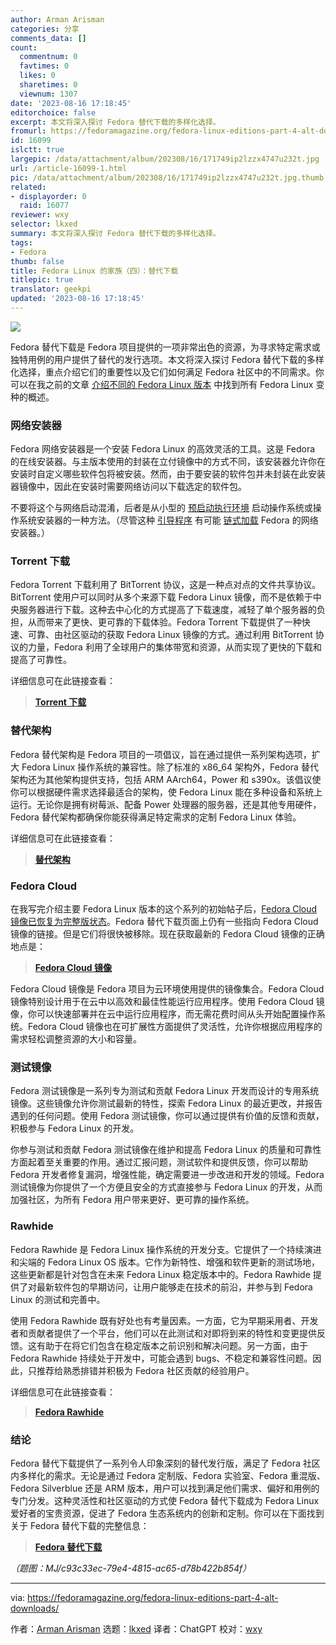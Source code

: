 ```yaml
---
author: Arman Arisman
categories: 分享
comments_data: []
count:
  commentnum: 0
  favtimes: 0
  likes: 0
  sharetimes: 0
  viewnum: 1307
date: '2023-08-16 17:18:45'
editorchoice: false
excerpt: 本文将深入探讨 Fedora 替代下载的多样化选择。
fromurl: https://fedoramagazine.org/fedora-linux-editions-part-4-alt-downloads/
id: 16099
islctt: true
largepic: /data/attachment/album/202308/16/171749ip2lzzx4747u232t.jpg
url: /article-16099-1.html
pic: /data/attachment/album/202308/16/171749ip2lzzx4747u232t.jpg.thumb.jpg
related:
- displayorder: 0
  raid: 16077
reviewer: wxy
selector: lkxed
summary: 本文将深入探讨 Fedora 替代下载的多样化选择。
tags:
- Fedora
thumb: false
title: Fedora Linux 的家族（四）：替代下载
titlepic: true
translator: geekpi
updated: '2023-08-16 17:18:45'
---
```


![](/data/attachment/album/202308/16/171749ip2lzzx4747u232t.jpg)


Fedora 替代下载是 Fedora 项目提供的一项非常出色的资源，为寻求特定需求或独特用例的用户提供了替代的发行选项。本文将深入探讨 Fedora 替代下载的多样化选择，重点介绍它们的重要性以及它们如何满足 Fedora 社区中的不同需求。你可以在我之前的文章 [介绍不同的 Fedora Linux 版本](https://fedoramagazine.org/introduce-the-different-fedora-linux-editions/) 中找到所有 Fedora Linux 变种的概述。


### 网络安装器


Fedora 网络安装器是一个安装 Fedora Linux 的高效灵活的工具。这是 Fedora 的在线安装器。与主版本使用的封装在立付镜像中的方式不同，该安装器允许你在安装时自定义哪些软件包将被安装。然而，由于要安装的软件包并未封装在此安装器镜像中，因此在安装时需要网络访问以下载选定的软件包。


不要将这个与网络启动混淆，后者是从小型的 [预启动执行环境](https://en.wikipedia.org/wiki/Preboot_Execution_Environment) 启动操作系统或操作系统安装器的一种方法。（尽管这种 [引导程序](https://en.wikipedia.org/wiki/Bootloader) 有可能 [链式加载](https://en.wikipedia.org/wiki/Chain_loading) Fedora 的网络安装器。）


### Torrent 下载


Fedora Torrent 下载利用了 BitTorrent 协议，这是一种点对点的文件共享协议。BitTorrent 使用户可以同时从多个来源下载 Fedora Linux 镜像，而不是依赖于中央服务器进行下载。这种去中心化的方式提高了下载速度，减轻了单个服务器的负担，从而带来了更快、更可靠的下载体验。Fedora Torrent 下载提供了一种快速、可靠、由社区驱动的获取 Fedora Linux 镜像的方式。通过利用 BitTorrent 协议的力量，Fedora 利用了全球用户的集体带宽和资源，从而实现了更快的下载和提高了可靠性。


详细信息可在此链接查看：



> 
> **[Torrent 下载](https://torrent.fedoraproject.org/)**
> 
> 
> 


### 替代架构


Fedora 替代架构是 Fedora 项目的一项倡议，旨在通过提供一系列架构选项，扩大 Fedora Linux 操作系统的兼容性。除了标准的 x86\_64 架构外，Fedora 替代架构还为其他架构提供支持，包括 ARM AArch64，Power 和 s390x。该倡议使你可以根据硬件需求选择最适合的架构，使 Fedora Linux 能在多种设备和系统上运行。无论你是拥有树莓派、配备 Power 处理器的服务器，还是其他专用硬件，Fedora 替代架构都确保你能获得满足特定需求的定制 Fedora Linux 体验。


详细信息可在此链接查看：



> 
> **[替代架构](https://alt.fedoraproject.org/alt/)**
> 
> 
> 


### Fedora Cloud


在我写完介绍主要 Fedora Linux 版本的这个系列的初始帖子后，[Fedora Cloud 镜像已恢复为完整版状态](https://fedoraproject.org/wiki/Changes/RestoreCloudEdition)。Fedora 替代下载页面上仍有一些指向 Fedora Cloud 镜像的链接。但是它们将很快被移除。现在获取最新的 Fedora Cloud 镜像的正确地点是：



> 
> **[Fedora Cloud 镜像](https://fedoraproject.org/cloud/download/)**
> 
> 
> 


Fedora Cloud 镜像是 Fedora 项目为云环境使用提供的镜像集合。Fedora Cloud 镜像特别设计用于在云中以高效和最佳性能运行应用程序。使用 Fedora Cloud 镜像，你可以快速部署并在云中运行应用程序，而无需花费时间从头开始配置操作系统。Fedora Cloud 镜像也在可扩展性方面提供了灵活性，允许你根据应用程序的需求轻松调整资源的大小和容量。


### 测试镜像


Fedora 测试镜像是一系列专为测试和贡献 Fedora Linux 开发而设计的专用系统镜像。这些镜像允许你测试最新的特性，探索 Fedora Linux 的最近更改，并报告遇到的任何问题。使用 Fedora 测试镜像，你可以通过提供有价值的反馈和贡献，积极参与 Fedora Linux 的开发。


你参与测试和贡献 Fedora 测试镜像在维护和提高 Fedora Linux 的质量和可靠性方面起着至关重要的作用。通过汇报问题，测试软件和提供反馈，你可以帮助 Fedora 开发者修复漏洞，增强性能，确定需要进一步改进和开发的领域。Fedora 测试镜像为你提供了一个方便且安全的方式直接参与 Fedora Linux 的开发，从而加强社区，为所有 Fedora 用户带来更好、更可靠的操作系统。


### Rawhide


Fedora Rawhide 是 Fedora Linux 操作系统的开发分支。它提供了一个持续演进和尖端的 Fedora Linux OS 版本。它作为新特性、增强和软件更新的测试场地，这些更新都是针对包含在未来 Fedora Linux 稳定版本中的。Fedora Rawhide 提供了对最新软件包的早期访问，让用户能够走在技术的前沿，并参与到 Fedora Linux 的测试和完善中。


使用 Fedora Rawhide 既有好处也有考量因素。一方面，它为早期采用者、开发者和贡献者提供了一个平台，他们可以在此测试和对即将到来的特性和变更提供反馈。这有助于在将它们包含在稳定版本之前识别和解决问题。另一方面，由于 Fedora Rawhide 持续处于开发中，可能会遇到 bugs、不稳定和兼容性问题。因此，只推荐给熟悉排错并积极为 Fedora 社区贡献的经验用户。


详细信息可在此链接查看：



> 
> **[Fedora Rawhide](https://docs.fedoraproject.org/en-US/releases/rawhide/)**
> 
> 
> 


### 结论


Fedora 替代下载提供了一系列令人印象深刻的替代发行版，满足了 Fedora 社区内多样化的需求。无论是通过 Fedora 定制版、Fedora 实验室、Fedora 重混版、Fedora Silverblue 还是 ARM 版本，用户可以找到满足他们需求、偏好和用例的专门分发。这种灵活性和社区驱动的方式使 Fedora 替代下载成为 Fedora Linux 爱好者的宝贵资源，促进了 Fedora 生态系统内的创新和定制。你可以在下面找到关于 Fedora 替代下载的完整信息：



> 
> **[Fedora 替代下载](https://alt.fedoraproject.org/)**
> 
> 
> 


*（题图：MJ/c93c33ec-79e4-4815-ac65-d78b422b854f）*




---


via: <https://fedoramagazine.org/fedora-linux-editions-part-4-alt-downloads/>


作者：[Arman Arisman](https://fedoramagazine.org/author/armanwu/) 选题：[lkxed](https://github.com/lkxed/) 译者：ChatGPT 校对：[wxy](https://github.com/wxy)